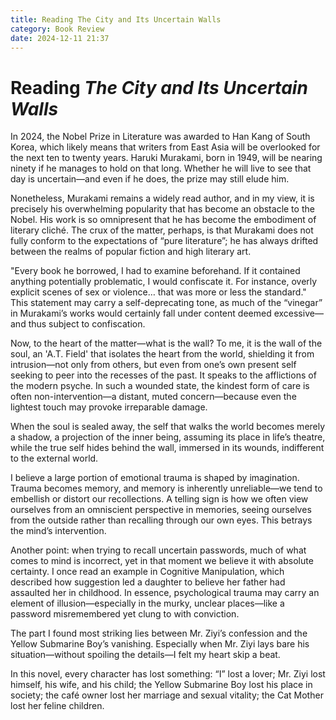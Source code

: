 ```yaml
---
title: Reading The City and Its Uncertain Walls
category: Book Review
date: 2024-12-11 21:37
---
```

# Reading _The City and Its Uncertain Walls_

<!--Yusuol-->
In 2024, the Nobel Prize in Literature was awarded to Han Kang of South Korea, which likely means that writers from East Asia will be overlooked for the next ten to twenty years. Haruki Murakami, born in 1949, will be nearing ninety if he manages to hold on that long. Whether he will live to see that day is uncertain—and even if he does, the prize may still elude him.
<!--Yusuol-->

Nonetheless, Murakami remains a widely read author, and in my view, it is precisely his overwhelming popularity that has become an obstacle to the Nobel. His work is so omnipresent that he has become the embodiment of literary cliché. The crux of the matter, perhaps, is that Murakami does not fully conform to the expectations of “pure literature”; he has always drifted between the realms of popular fiction and high literary art.

"Every book he borrowed, I had to examine beforehand. If it contained anything potentially problematic, I would confiscate it. For instance, overly explicit scenes of sex or violence… that was more or less the standard." This statement may carry a self-deprecating tone, as much of the “vinegar” in Murakami’s works would certainly fall under content deemed excessive—and thus subject to confiscation.

Now, to the heart of the matter—what is the wall? To me, it is the wall of the soul, an 'A.T. Field' that isolates the heart from the world, shielding it from intrusion—not only from others, but even from one’s own present self seeking to peer into the recesses of the past. It speaks to the afflictions of the modern psyche. In such a wounded state, the kindest form of care is often non-intervention—a distant, muted concern—because even the lightest touch may provoke irreparable damage.

When the soul is sealed away, the self that walks the world becomes merely a shadow, a projection of the inner being, assuming its place in life’s theatre, while the true self hides behind the wall, immersed in its wounds, indifferent to the external world.

I believe a large portion of emotional trauma is shaped by imagination. Trauma becomes memory, and memory is inherently unreliable—we tend to embellish or distort our recollections. A telling sign is how we often view ourselves from an omniscient perspective in memories, seeing ourselves from the outside rather than recalling through our own eyes. This betrays the mind’s intervention.

Another point: when trying to recall uncertain passwords, much of what comes to mind is incorrect, yet in that moment we believe it with absolute certainty. I once read an example in Cognitive Manipulation, which described how suggestion led a daughter to believe her father had assaulted her in childhood. In essence, psychological trauma may carry an element of illusion—especially in the murky, unclear places—like a password misremembered yet clung to with conviction.

The part I found most striking lies between Mr. Ziyi’s confession and the Yellow Submarine Boy’s vanishing. Especially when Mr. Ziyi lays bare his situation—without spoiling the details—I felt my heart skip a beat.

In this novel, every character has lost something: “I” lost a lover; Mr. Ziyi lost himself, his wife, and his child; the Yellow Submarine Boy lost his place in society; the café owner lost her marriage and sexual vitality; the Cat Mother lost her feline children.
